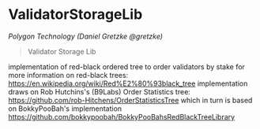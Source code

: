 # ValidatorStorageLib

*Polygon Technology (Daniel Gretzke @gretzke)*

> Validator Storage Lib

implementation of red-black ordered tree to order validators by stake for more information on red-black trees: https://en.wikipedia.org/wiki/Red%E2%80%93black_tree implementation draws on Rob Hutchins&#39;s (B9Labs) Order Statistics tree: https://github.com/rob-Hitchens/OrderStatisticsTree which in turn is based on BokkyPooBah&#39;s implementation https://github.com/bokkypoobah/BokkyPooBahsRedBlackTreeLibrary





